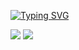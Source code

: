 <a href="https://git.io/typing-svg"><img src="https://readme-typing-svg.demolab.com?font=Fira+Code&weight=600&size=50&pause=1000&color=F78AD1&width=1000&height=100&lines=Hello%2C+welcome+to+my+FuUNNY+lab." alt="Typing SVG" /></a>

<img src="https://img.shields.io/badge/applemusic-FA243C?style=bolt-square&logo=html5&logoColor=whirt"/>
<img src="https://img.shields.io/badge/instagram-FF0069?style=for-the-badge&logo=fortran&logoColor=white" />
